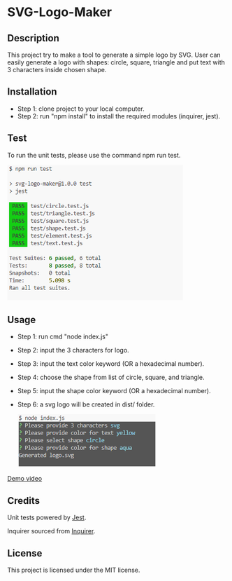 # SVG-Logo-Maker

## Description

This project try to make a tool to generate a simple logo by SVG. User can easily generate a logo with shapes: circle, square, triangle and put text with 3 characters inside chosen shape.

## Installation

- Step 1: clone project to your local computer.
- Step 2: run "npm install" to install the required modules (inquirer, jest).

## Test

To run the unit tests, please use the command npm run test.
   
![Screenshot](assets/images/screenshot-test.png)
    
## Usage

- Step 1: run cmd "node index.js"
- Step 2: input the 3 characters for logo.
- Step 3: input the text color keyword (OR a hexadecimal number).
- Step 4: choose the shape from list of circle, square, and triangle.
- Step 5: input the shape color keyword (OR a hexadecimal number).
- Step 6: a svg logo will be created in dist/ folder.

    ![Screenshot](assets/images/screenshot.png)

[Demo video](https://watch.screencastify.com/v/KOR5RWmkNCAYODdt5jey)


## Credits

Unit tests powered by [Jest](https://www.npmjs.com/package/jest).

Inquirer sourced from [Inquirer](https://github.com/SBoudrias/Inquirer).

## License

This project is licensed under the MIT license.
